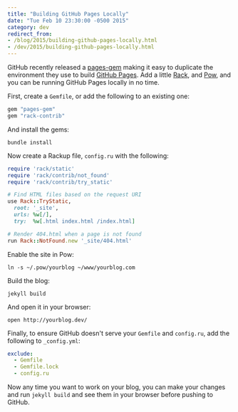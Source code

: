 ```yaml
---
title: "Building GitHub Pages Locally"
date: "Tue Feb 10 23:30:00 -0500 2015"
category: dev
redirect_from:
- /blog/2015/building-github-pages-locally.html
- /dev/2015/building-github-pages-locally.html
---
```


GitHub recently released a [pages-gem][] making it easy to duplicate the
environment they use to build [GitHub Pages][]. Add a little [Rack][], and
[Pow][], and you can be running GitHub Pages locally in no time.

First, create a `Gemfile`, or add the following to an existing one:

```ruby
gem "pages-gem"
gem "rack-contrib"
```

And install the gems:

```
bundle install
```

Now create a Rackup file, `config.ru` with the following:

```ruby
require 'rack/static'
require 'rack/contrib/not_found'
require 'rack/contrib/try_static'

# Find HTML files based on the request URI
use Rack::TryStatic,
  root: '_site',
  urls: %w[/],
  try:  %w[.html index.html /index.html]

# Render 404.html when a page is not found
run Rack::NotFound.new '_site/404.html'
```

Enable the site in Pow:

```
ln -s ~/.pow/yourblog ~/www/yourblog.com
```

Build the blog:

```
jekyll build
```

And open it in your browser:

```
open http://yourblog.dev/
```

Finally, to ensure GitHub doesn't serve your `Gemfile` and `config.ru`, add the
following to `_config.yml`:

```yaml
exclude:
  - Gemfile
  - Gemfile.lock
  - config.ru
```

Now any time you want to work on your blog, you can make your changes and run
`jekyll build` and see them in your browser before pushing to GitHub.

[GitHub Pages]: https://rack.github.io/
[Pow]: http://pow.cx/
[pages-gem]: https://github.com/github/pages-gem
[rack]: https://rack.github.io/
